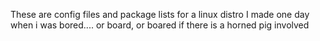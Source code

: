 These are config files and package lists for a linux distro I made one day when i was bored.... or board, or boared if there is a horned pig involved
